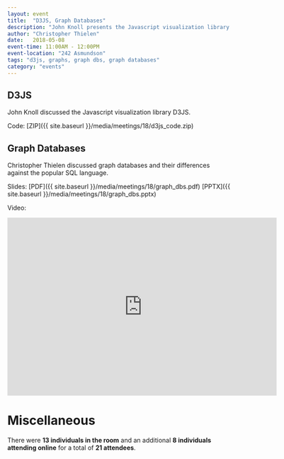 ```yaml
---
layout: event
title:  "D3JS, Graph Databases"
description: "John Knoll presents the Javascript visualization library D3JS and Christopher Thielen discusses graph databases and their differences against SQL."
author: "Christopher Thielen"
date:   2018-05-08
event-time: 11:00AM - 12:00PM
event-location: "242 Asmundson"
tags: "d3js, graphs, graph dbs, graph databases"
category: "events"
---
```


D3JS
-

John Knoll discussed the Javascript visualization library D3JS.

Code: [ZIP]({{ site.baseurl }}/media/meetings/18/d3js_code.zip)

Graph Databases
-

Christopher Thielen discussed graph databases and their differences against the popular SQL language.

Slides: [PDF]({{ site.baseurl }}/media/meetings/18/graph_dbs.pdf) [PPTX]({{ site.baseurl }}/media/meetings/18/graph_dbs.pptx)

Video:

<iframe id="kaltura_player" src="https://cdnapisec.kaltura.com/p/1770401/sp/177040100/embedIframeJs/uiconf_id/29032722/partner_id/1770401?iframeembed=true&playerId=kaltura_player&entry_id=0_nt5tl5td&flashvars[mediaProtocol]=rtmp&amp;flashvars[streamerType]=rtmp&amp;flashvars[streamerUrl]=rtmp://www.kaltura.com:1935&amp;flashvars[rtmpFlavors]=1&amp;flashvars[localizationCode]=en&amp;flashvars[leadWithHTML5]=true&amp;flashvars[sideBarContainer.plugin]=true&amp;flashvars[sideBarContainer.position]=left&amp;flashvars[sideBarContainer.clickToClose]=true&amp;flashvars[chapters.plugin]=true&amp;flashvars[chapters.layout]=vertical&amp;flashvars[chapters.thumbnailRotator]=false&amp;flashvars[streamSelector.plugin]=true&amp;flashvars[EmbedPlayer.SpinnerTarget]=videoHolder&amp;flashvars[dualScreen.plugin]=true&amp;&wid=0_j300rouo" width="608" height="402" allowfullscreen webkitallowfullscreen mozAllowFullScreen allow="autoplay *; fullscreen *; encrypted-media *" frameborder="0" title="Kaltura Player"></iframe>

Miscellaneous
=
There were **13 individuals in the room** and an additional **8 individuals attending online** for a total of **21 attendees**.
